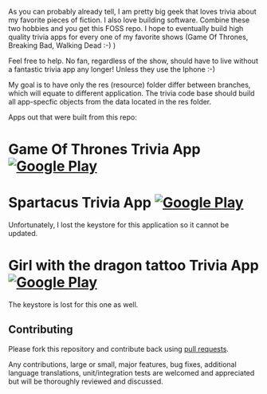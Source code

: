 As you can probably already tell, I am pretty big geek that loves trivia about my favorite pieces of fiction. I also love building software. Combine these two hobbies and you get this FOSS repo. I hope to eventually build high quality trivia apps for every one of my favorite shows (Game Of Thrones, Breaking Bad, Walking Dead :-) )

Feel free to help. No fan, regardless of the show, should have to live without a fantastic trivia app any longer! Unless they use the Iphone :-) 

My goal is to have only the res (resource) folder differ between branches, which will equate to different application. The trivia code base should build all app-specfic objects from the data located in the res folder.

Apps out that were built from this repo:

# Game Of Thrones Trivia App  [![Google Play](http://developer.android.com/images/brand/en_generic_rgb_wo_45.png)](https://play.google.com/store/apps/details?id=com.GameOfThrones.Trivia)

# Spartacus Trivia App  [![Google Play](http://developer.android.com/images/brand/en_generic_rgb_wo_45.png)](https://play.google.com/store/apps/details?id=com.Spartacus.Trivia)
Unfortunately, I lost the keystore for this application so it cannot be updated.

# Girl with the dragon tattoo Trivia App  [![Google Play](http://developer.android.com/images/brand/en_generic_rgb_wo_45.png)](https://play.google.com/store/apps/details?id=com.trivia.girlwithdragontattootrivia&hl=en_GB)

The keystore is lost for this one as well.

## Contributing

Please fork this repository and contribute back using
[pull requests](https://github.com/github/Android-trivia-boilerplate/pulls).

Any contributions, large or small, major features, bug fixes, additional
language translations, unit/integration tests are welcomed and appreciated
but will be thoroughly reviewed and discussed.
